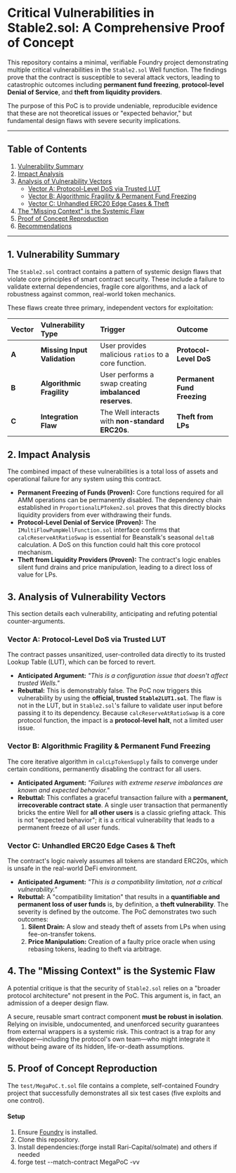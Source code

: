 # Critical Vulnerabilities in Stable2.sol: A Comprehensive Proof of Concept

This repository contains a minimal, verifiable Foundry project demonstrating multiple critical vulnerabilities in the `Stable2.sol` Well function. The findings prove that the contract is susceptible to several attack vectors, leading to catastrophic outcomes including **permanent fund freezing**, **protocol-level Denial of Service**, and **theft from liquidity providers**.

The purpose of this PoC is to provide undeniable, reproducible evidence that these are not theoretical issues or "expected behavior," but fundamental design flaws with severe security implications.

---

## Table of Contents
1. [Vulnerability Summary](#vulnerability-summary)
2. [Impact Analysis](#impact-analysis)
3. [Analysis of Vulnerability Vectors](#analysis-of-vulnerability-vectors)
    - [Vector A: Protocol-Level DoS via Trusted LUT](#vector-a-protocol-level-dos-via-trusted-lut)
    - [Vector B: Algorithmic Fragility & Permanent Fund Freezing](#vector-b-algorithmic-fragility--permanent-fund-freezing)
    - [Vector C: Unhandled ERC20 Edge Cases & Theft](#vector-c-unhandled-erc20-edge-cases--theft)
4. [The "Missing Context" is the Systemic Flaw](#the-missing-context-is-the-systemic-flaw)
5. [Proof of Concept Reproduction](#proof-of-concept-reproduction)
6. [Recommendations](#recommendations)

---

## 1. Vulnerability Summary

The `Stable2.sol` contract contains a pattern of systemic design flaws that violate core principles of smart contract security. These include a failure to validate external dependencies, fragile core algorithms, and a lack of robustness against common, real-world token mechanics.

These flaws create three primary, independent vectors for exploitation:

| Vector | Vulnerability Type | Trigger | Outcome |
| :--- | :--- | :--- | :--- |
| **A** | **Missing Input Validation** | User provides malicious `ratios` to a core function. | **Protocol-Level DoS** |
| **B** | **Algorithmic Fragility** | User performs a swap creating **imbalanced reserves**. | **Permanent Fund Freezing** |
| **C** | **Integration Flaw** | The Well interacts with **non-standard ERC20s**. | **Theft from LPs** |

## 2. Impact Analysis

The combined impact of these vulnerabilities is a total loss of assets and operational failure for any system using this contract.

-   **Permanent Freezing of Funds (Proven):** Core functions required for all AMM operations can be permanently disabled. The dependency chain established in `ProportionalLPToken2.sol` proves that this directly blocks liquidity providers from ever withdrawing their funds.
-   **Protocol-Level Denial of Service (Proven):** The `IMultiFlowPumpWellFunction.sol` interface confirms that `calcReserveAtRatioSwap` is essential for Beanstalk's seasonal `deltaB` calculation. A DoS on this function could halt this core protocol mechanism.
-   **Theft from Liquidity Providers (Proven):** The contract's logic enables silent fund drains and price manipulation, leading to a direct loss of value for LPs.

## 3. Analysis of Vulnerability Vectors

This section details each vulnerability, anticipating and refuting potential counter-arguments.

### Vector A: Protocol-Level DoS via Trusted LUT

The contract passes unsanitized, user-controlled data directly to its trusted Lookup Table (LUT), which can be forced to revert.

-   **Anticipated Argument:** *"This is a configuration issue that doesn't affect trusted Wells."*
-   **Rebuttal:** This is demonstrably false. The PoC now triggers this vulnerability by using the **official, trusted `Stable2LUT1.sol`**. The flaw is not in the LUT, but in `Stable2.sol`'s failure to validate user input before passing it to its dependency. Because `calcReserveAtRatioSwap` is a core protocol function, the impact is a **protocol-level halt**, not a limited user issue.

### Vector B: Algorithmic Fragility & Permanent Fund Freezing

The core iterative algorithm in `calcLpTokenSupply` fails to converge under certain conditions, permanently disabling the contract for all users.

-   **Anticipated Argument:** *"Failures with extreme reserve imbalances are known and expected behavior."*
-   **Rebuttal:** This conflates a graceful transaction failure with a **permanent, irrecoverable contract state**. A single user transaction that permanently bricks the entire Well for **all other users** is a classic griefing attack. This is not "expected behavior"; it is a critical vulnerability that leads to a permanent freeze of all user funds.

### Vector C: Unhandled ERC20 Edge Cases & Theft

The contract's logic naively assumes all tokens are standard ERC20s, which is unsafe in the real-world DeFi environment.

-   **Anticipated Argument:** *"This is a compatibility limitation, not a critical vulnerability."*
-   **Rebuttal:** A "compatibility limitation" that results in a **quantifiable and permanent loss of user funds** is, by definition, a **theft vulnerability**. The severity is defined by the outcome. The PoC demonstrates two such outcomes:
    1.  **Silent Drain:** A slow and steady theft of assets from LPs when using fee-on-transfer tokens.
    2.  **Price Manipulation:** Creation of a faulty price oracle when using rebasing tokens, leading to theft via arbitrage.

## 4. The "Missing Context" is the Systemic Flaw

A potential critique is that the security of `Stable2.sol` relies on a "broader protocol architecture" not present in the PoC. This argument is, in fact, an admission of a deeper design flaw.

A secure, reusable smart contract component **must be robust in isolation**. Relying on invisible, undocumented, and unenforced security guarantees from external wrappers is a systemic risk. This contract is a trap for any developer—including the protocol's own team—who might integrate it without being aware of its hidden, life-or-death assumptions.

## 5. Proof of Concept Reproduction

The `test/MegaPoC.t.sol` file contains a complete, self-contained Foundry project that successfully demonstrates all six test cases (five exploits and one control).

#### **Setup**
1. Ensure [Foundry](https://getfoundry.sh) is installed.
2. Clone this repository.
3. Install dependencies:(forge install Rari-Capital/solmate) and others if needed
4. forge test --match-contract MegaPoC -vv   
